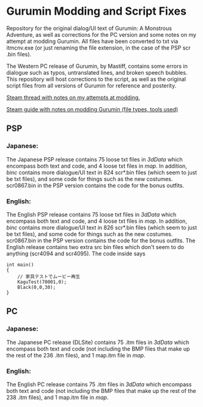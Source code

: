 # Gurumin Modding and Script Fixes
Repository for the original dialog/UI text of Gurumin: A Monstrous Adventure, as well as corrections for the PC version and some notes on my attempt at modding Gurumin. All files have been converted to txt via itmcnv.exe (or just renaming the file extension, in the case of the PSP scr .bin files).

The Western PC release of Gurumin, by Mastiff, contains some errors in dialogue such as typos, untranslated lines, and broken speech bubbles. This repository will host corrections to the script, as well as the original script files from all versions of Gurumin for reference and posterity.

[Steam thread with notes on my attempts at modding.](https://steamcommunity.com/app/322290/discussions/0/3431200155187214220/)

[Steam guide with notes on modding Gurumin (file types, tools used)](https://steamcommunity.com/sharedfiles/filedetails/?id=1555446052)

## PSP
### Japanese:
The Japanese PSP release contains 75 loose txt files in *3dData* which encompass both text and code, and 4 loose txt files in *map*. In addition, *binc* contains more dialogue/UI text in 824 scr*.bin files (which seem to just be txt files), and some code for things such as the new costumes. scr0867.bin in the PSP version contains the code for the bonus outfits.

### English:
The English PSP release contains 75 loose txt files in *3dData* which encompass both text and code, and 4 loose txt files in *map*. In addition, *binc* contains more dialogue/UI text in 826 scr*.bin files (which seem to just be txt files), and some code for things such as the new costumes. scr0867.bin in the PSP version contains the code for the bonus outfits. The English release contains two extra src bin files which don't seem to do anything (scr4094 and scr4095). The code inside says 

```
int main()
{
	// 家具テストでムービー再生
	KaguTest(70001,0);
	Black(0,0,30);
}
```

## PC
### Japanese:
The Japanese PC release (DLSite) contains 75 .itm files in *3dData* which encompass both text and code (not including the BMP files that make up the rest of the 236 .itm files), and 1 map.itm file in *map*.

### English:
The English PC release contains 75 .itm files in *3dData* which encompass both text and code (not including the BMP files that make up the rest of the 238 .itm files), and 1 map.itm file in *map*.

